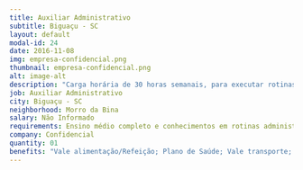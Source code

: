 ```yaml
---
title: Auxiliar Administrativo
subtitle: Biguaçu - SC
layout: default
modal-id: 24
date: 2016-11-08
img: empresa-confidencial.png
thumbnail: empresa-confidencial.png
alt: image-alt
description: "Carga horária de 30 horas semanais, para executar rotinas administrativas."
job: Auxiliar Administrativo
city: Biguaçu - SC
neighborhood: Morro da Bina 
salary: Não Informado
requirements: Ensino médio completo e conhecimentos em rotinas administrativas.
company: Confidencial
quantity: 01
benefits: "Vale alimentação/Refeição; Plano de Saúde; Vale transporte; Plano Odontológico; Seguro de Vida; Estacionamento no local; Cesta Básica"
---
```

